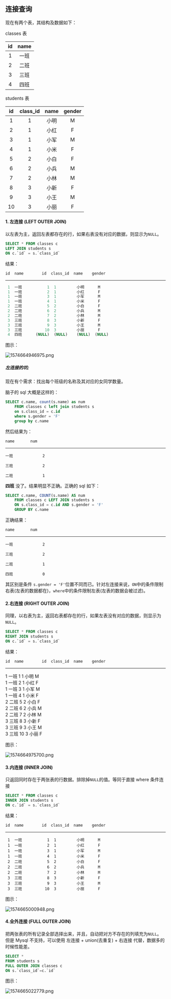 ## 连接查询

现在有两个表，其结构及数据如下：

classes 表

|  id  | name |
| :--: | :--: |
|  1   | 一班 |
|  2   | 二班 |
|  3   | 三班 |
|  4   | 四班 |

students 表

|  id  | class_id | name | gender |
| :--: | :------: | :--: | :----: |
|  1   |    1     | 小明 |   M    |
|  2   |    1     | 小红 |   F    |
|  3   |    1     | 小军 |   M    |
|  4   |    1     | 小米 |   F    |
|  5   |    2     | 小白 |   F    |
|  6   |    2     | 小兵 |   M    |
|  7   |    2     | 小林 |   M    |
|  8   |    3     | 小新 |   F    |
|  9   |    3     | 小王 |   M    |
|  10  |    3     | 小丽 |   F    |



#### 1. 左连接 (LEFT OUTER JOIN)

以左表为主，返回左表都存在的行，如果右表没有对应的数据，则显示为`NULL`。

```sql
SELECT * FROM classes c
LEFT JOIN students s
ON c.`id` = s.`class_id`
```

结果：

    id  name        id  class_id  name    gender  
------  ------  ------  --------  ------  --------
```sql
 1  一班           1  1         小明      M       
 1  一班           2  1         小红      F       
 1  一班           3  1         小军      M       
 1  一班           4  1         小米      F       
 2  二班           5  2         小白      F       
 2  二班           6  2         小兵      M       
 2  二班           7  2         小林      M       
 3  三班           8  3         小新      F       
 3  三班           9  3         小王      M       
 3  三班          10  3         小丽      F       
 4  四班      (NULL)  (NULL)    (NULL)  (NULL)  
```
图示：

![1574664946975.png](https://gitee.com/linqin07/pic/raw/master/1574664946975.png)

##### 左连接的坑:

现在有个需求：找出每个班级的名称及其对应的女同学数量。

脑子的 sql 大概是这样的：

```sql
SELECT c.name, count(s.name) as num 
    FROM classes c left join students s 
    on s.class_id = c.id 
    where s.gender = 'F'
    group by c.name
```

然后结果为：

```
name       num  
```

------  --------
```
一班             2

三班             2

二班             1
```



**四班** 没了。结果明显不正确。正确的 sql 如下：

```sql
SELECT c.name, COUNT(s.name) AS num 
    FROM classes c LEFT JOIN students s 
    ON s.class_id = c.id AND s.gender = 'F'
    GROUP BY c.name
```

正确结果：

```
name       num  
```

------  --------
```
一班             2

三班             2

二班             1

四班             0
```

其区别是条件 `s.gender = 'F'`位置不同而已。针对左连接来说，`ON`中的条件限制右表(左表的数据都在)，`where`中的条件限制左表(左表的数据会被过滤)。



#### 2.右连接 (RIGHT OUTER JOIN)

同理，以右表为主，返回右表都存在的行，如果左表没有对应的数据，则显示为`NULL`。

```sql
SELECT * FROM classes c
RIGHT JOIN students s
ON c.`id` = s.`class_id`
```

结果：

    id  name        id  class_id  name    gender  
------  ------  ------  --------  ------  --------
 1  一班           1  1         小明      M       
 1  一班           2  1         小红      F       
 1  一班           3  1         小军      M       
 1  一班           4  1         小米      F       
 2  二班           5  2         小白      F       
 2  二班           6  2         小兵      M       
 2  二班           7  2         小林      M       
 3  三班           8  3         小新      F       
 3  三班           9  3         小王      M       
 3  三班          10  3         小丽      F       

图示：

![1574664975700.png](https://gitee.com/linqin07/pic/raw/master/1574664975700.png)

#### 3.内连接 (INNER JOIN)

只返回同时存在于两张表的行数据。排除掉`NULL`的值。等同于直接 where 条件连接

```sql
SELECT * FROM classes c
INNER JOIN students s
ON c.`id` = s.`class_id`
```

结果：

    id  name        id  class_id  name    gender  
------  ------  ------  --------  ------  --------
     1  一班           1  1         小明      M       
     1  一班           2  1         小红      F       
     1  一班           3  1         小军      M       
     1  一班           4  1         小米      F       
     2  二班           5  2         小白      F       
     2  二班           6  2         小兵      M       
     2  二班           7  2         小林      M       
     3  三班           8  3         小新      F       
     3  三班           9  3         小王      M       
     3  三班          10  3         小丽      F       
图示：

![1574665000948.png](https://gitee.com/linqin07/pic/raw/master/1574665000948.png)

#### 4.全外连接 (FULL OUTER JOIN)

把两张表的所有记录全部选择出来，并且，自动把对方不存在的列填充为`NULL`。但是 Mysql 不支持，可以使用 左连接 + union(去重复) + 右连接 代替，数据多的时候性能差。

```sql
SELECT *
FROM students s
FULL OUTER JOIN classes c
ON s.`class_id`=c.`id`
```

图示：

![1574665022779.png](https://gitee.com/linqin07/pic/raw/master/1574665022779.png)